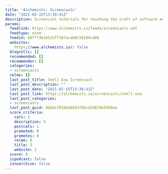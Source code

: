 ```yaml
---
title: 'Alchemists: Screencasts'
date: "2021-02-15T13:39:41Z"
description: Screencast tutorials for teaching the craft of software engineering.
params:
  feedlink: https://www.alchemists.io/feeds/screencasts.xml
  feedtype: atom
  feedid: b8ff73b1b525ff387acab0c58104c48b
  websites:
    https://www.alchemists.io/: false
  blogrolls: []
  recommended: []
  recommender: []
  categories:
  - screencasts
  relme: {}
  last_post_title: Shell Exa Screencast
  last_post_description: ""
  last_post_date: "2021-02-15T13:39:41Z"
  last_post_link: https://alchemists.io/screencasts/shell_exa
  last_post_categories:
  - screencasts
  last_post_guid: 0b82e78160a6893f0bcd2d67bb5958ea
  score_criteria:
    cats: 1
    description: 3
    postcats: 1
    promoted: 0
    promotes: 0
    relme: 0
    title: 3
    website: 1
  score: 9
  ispodcast: false
  isnoarchive: false
---
```

